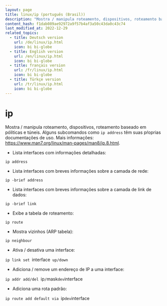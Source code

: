 ```yaml
---
layout: page
title: linux/ip (português (Brasil))
description: "Mostra / manipula roteamento, dispositivos, roteamento baseado em póliticas e túneis."
content_hash: f1dab089ae92972a9f57b4af3a50c43da0c43c74
last_modified_at: 2022-12-29
related_topics:
  - title: Deutsch version
    url: /de/linux/ip.html
    icon: bi bi-globe
  - title: English version
    url: /en/linux/ip.html
    icon: bi bi-globe
  - title: français version
    url: /fr/linux/ip.html
    icon: bi bi-globe
  - title: Türkçe version
    url: /tr/linux/ip.html
    icon: bi bi-globe
---
```

# ip

Mostra / manipula roteamento, dispositivos, roteamento baseado em póliticas e túneis.
Alguns subcomandos como `ip address` têm suas pŕoprias documentações de uso.
Mais informações: <https://www.man7.org/linux/man-pages/man8/ip.8.html>.

- Lista interfaces com informações detalhadas:

`ip address`

- Lista interfaces com breves informações sobre a camada de rede:

`ip -brief address`

- Lista interfaces com breves informações sobre a camada de link de dados:

`ip -brief link`

- Exibe a tabela de roteamento:

`ip route`

- Mostra vizinhos (ARP tabela):

`ip neighbour`

- Ativa / desativa uma interface:

`ip link set `<span class="tldr-var badge badge-pill bg-dark-lm bg-white-dm text-white-lm text-dark-dm font-weight-bold">interface</span>` up/down`

- Adiciona / remove um endereço de IP a uma interface:

`ip addr add/del `<span class="tldr-var badge badge-pill bg-dark-lm bg-white-dm text-white-lm text-dark-dm font-weight-bold">ip</span>`/`<span class="tldr-var badge badge-pill bg-dark-lm bg-white-dm text-white-lm text-dark-dm font-weight-bold">mask</span>` dev `<span class="tldr-var badge badge-pill bg-dark-lm bg-white-dm text-white-lm text-dark-dm font-weight-bold">interface</span>

- Adiciona uma rota padrão:

`ip route add default via `<span class="tldr-var badge badge-pill bg-dark-lm bg-white-dm text-white-lm text-dark-dm font-weight-bold">ip</span>` dev `<span class="tldr-var badge badge-pill bg-dark-lm bg-white-dm text-white-lm text-dark-dm font-weight-bold">interface</span>
